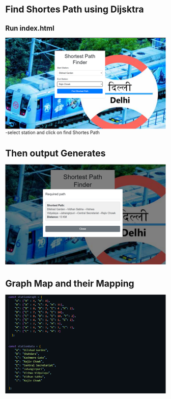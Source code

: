 # Find Shortes Path using Dijsktra

## Run index.html




 <img src="./images/select station.png">
-select station and click on find Shortes Path 


# Then output Generates
<img src ="./images/output_file.png" > 


# Graph Map and their Mapping  
<img src ="./images/graph.png" > 



